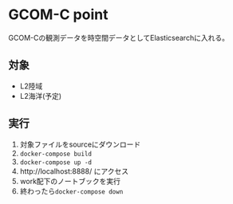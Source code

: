 
# GCOM-C point
GCOM-Cの観測データを時空間データとしてElasticsearchに入れる。

## 対象
* L2陸域
* L2海洋(予定)

## 実行
1. 対象ファイルをsourceにダウンロード
1. `docker-compose build`
1. `docker-compose up -d`
1. http://localhost:8888/ にアクセス
1. work配下のノートブックを実行
1. 終わったら`docker-compose down`

